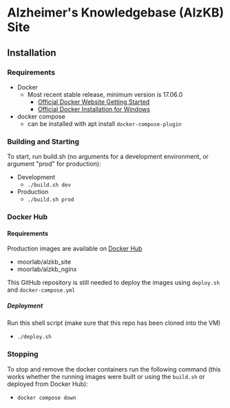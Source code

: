 # Alzheimer's Knowledgebase (AlzKB) Site

## Installation

### Requirements
  - Docker
    - Most recent stable release, minimum version is 17.06.0
      - [Official Docker Website Getting Started](https://docs.docker.com/engine/getstarted/step_one/)
      - [Official Docker Installation for Windows](https://docs.docker.com/docker-for-windows/install/)
  - docker compose
      - can be installed with apt install `docker-compose-plugin`

### Building and Starting
To start, run build.sh (no arguments for a development environment, or argument "prod" for production):
  - Development
    - `./build.sh dev`
  - Production
    - `./build.sh prod`

### Docker Hub

#### Requirements
Production images are available on [Docker Hub](hub.docker.com)
  - moorlab/alzkb_site
  - moorlab/alzkb_nginx

This GitHub repository is still needed to deploy the images using `deploy.sh` and `docker-compose.yml`

##### Deployment
Run this shell script (make sure that this repo has been cloned into the VM)
  - `./deploy.sh`

### Stopping
To stop and remove the docker containers run the following command (this works whether the running images were built or using the `build.sh` or deployed from Docker Hub):
  - `docker compose down`
